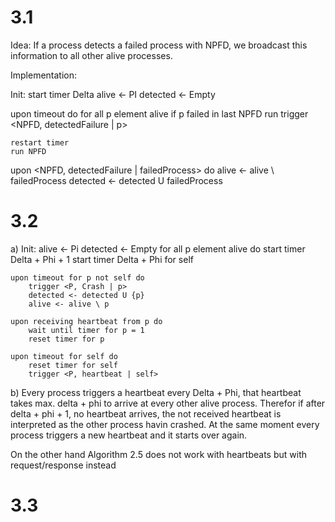 # 3.1
Idea: If a process detects a failed process with NPFD, we broadcast this information to all other alive processes.

Implementation:

Init:
    start timer Delta
    alive <- PI
    detected <- Empty

upon timeout do
    for all p element alive
        if p failed in last NPFD run
            trigger <NPFD, detectedFailure | p>

    restart timer
    run NPFD

upon <NPFD, detectedFailure | failedProcess> do
    alive <- alive \ failedProcess
    detected <- detected U failedProcess

# 3.2
a)  Init:
        alive <- Pi
        detected <- Empty
        for all p element alive do
            start timer Delta + Phi + 1
        start timer Delta + Phi for self

    upon timeout for p not self do
        trigger <P, Crash | p>
        detected <- detected U {p}
        alive <- alive \ p

    upon receiving heartbeat from p do
        wait until timer for p = 1
        reset timer for p

    upon timeout for self do
        reset timer for self
        trigger <P, heartbeat | self>

b)  Every process triggers a heartbeat every Delta + Phi, that heartbeat takes max. delta + phi to arrive at every other alive process. Therefor if after delta + phi + 1, no heartbeat arrives, the not received heartbeat is interpreted as the other process havin crashed. At the same moment every process triggers a new heartbeat and it starts over again.

On the other hand Algorithm 2.5 does not work with heartbeats but with request/response instead

# 3.3

